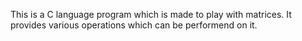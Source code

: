 This is a C language program which is made to play with matrices. It provides various operations which can be performend on it.
